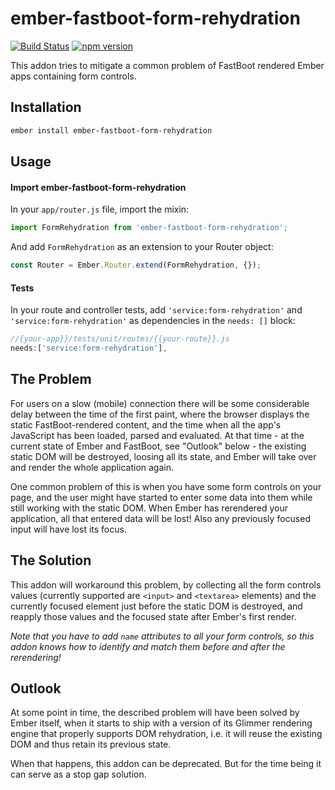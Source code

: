 # ember-fastboot-form-rehydration

[![Build Status](https://travis-ci.org/kaliber5/ember-fastboot-form-rehydration.svg?branch=master)](https://travis-ci.org/kaliber5/ember-fastboot-form-rehydration)
[![npm version](https://badge.fury.io/js/ember-fastboot-form-rehydration.svg)](https://badge.fury.io/js/ember-fastboot-form-rehydration)

This addon tries to mitigate a common problem of FastBoot rendered Ember apps
containing form controls.

## Installation

```bash
ember install ember-fastboot-form-rehydration
```

## Usage

#### Import ember-fastboot-form-rehydration

In your `app/router.js` file, import the mixin:

```js
import FormRehydration from 'ember-fastboot-form-rehydration';
```

And add `FormRehydration` as an extension to your Router object:

```javascript
const Router = Ember.Router.extend(FormRehydration, {});
```

#### Tests

In your route and controller tests, add `'service:form-rehydration'` and `'service:form-rehydration'` as dependencies in the `needs: []` block:

```js
//{your-app}}/tests/unit/routes/{{your-route}}.js
needs:['service:form-rehydration'],
```

## The Problem

For users on a slow (mobile) connection there will be some considerable delay between
the time of the first paint, where the browser displays the static FastBoot-rendered content, 
and the time when all the app's JavaScript has been loaded, parsed and evaluated. At that time - 
at the current state of Ember and FastBoot, see "Outlook" below - the existing static DOM will
be destroyed, loosing all its state, and Ember will take over and render the whole application again.

One common problem of this is when you have some form controls on your page, and the user might 
have started to enter some data into them while still working with the static DOM. When Ember
has rerendered your application, all that entered data will be lost! Also any previously focused
input will have lost its focus.

## The Solution

This addon will workaround this problem, by collecting all the form controls values (currently supported
are `<input>`  and `<textarea>` elements) and the currently focused element just before the static
DOM is destroyed, and reapply those values and the focused state after Ember's first render.

*Note that you have to add `name` attributes to all your form controls, so this addon knows how to 
identify and match them before and after the rerendering!*

## Outlook

At some point in time, the described problem will have been solved by Ember itself, when it starts
to ship with a version of its Glimmer rendering engine that properly supports DOM rehydration, i.e.
it will reuse the existing DOM and thus retain its previous state.

When that happens, this addon can be deprecated. But for the time being it can serve as a stop gap solution.

